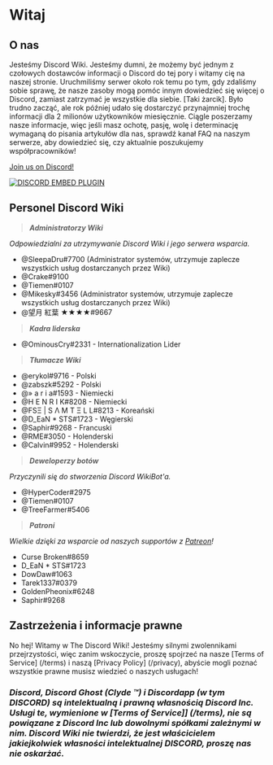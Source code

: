<!-- TITLE: Polish - Home -->

# Witaj
## O nas
Jesteśmy Discord Wiki. Jesteśmy dumni, że możemy być jednym z czołowych dostawców informacji o Discord do tej pory i witamy cię na naszej stronie. Uruchmiliśmy serwer około rok temu po tym, gdy zdaliśmy sobie sprawę, że nasze zasoby mogą pomóc innym dowiedzieć się więcej o Discord, zamiast zatrzymać je wszystkie dla siebie. [Taki żarcik]. Było trudno zacząć, ale rok później udało się dostarczyć przynajmniej trochę informacji dla 2 milionów użytkowników miesięcznie. Ciągle poszerzamy nasze informacje, więc jeśli masz ochotę, pasję, wolę i determinację wymaganą do pisania artykułów dla nas, sprawdź kanał FAQ na naszym serwerze, aby dowiedzieć się, czy aktualnie poszukujemy współpracowników!

[Join us on Discord!](https://discord.gg/ZRJ9Ghh)

<a href="https://discord.gg/ZRJ9Ghh">![DISCORD EMBED PLUGIN](https://discordapp.com/api/guilds/367460196148183040/widget.png?style=banner2)</a>

## Personel Discord Wiki
> ***Administratorzy Wiki***

*Odpowiedzialni za utrzymywanie Discord Wiki i jego serwera wsparcia.*
* @SleepaDru#7700 (Administrator systemów, utrzymuje zaplecze wszystkich usług dostarczanych przez Wiki)
* @Crake#9100
* @Tiemen#0107
* @Mikesky#3456 (Administrator systemów, utrzymuje zaplecze wszystkich usług dostarczanych przez Wiki)
* @望月 紅葉 ★★★★#9667

> ***Kadra liderska***

* @OminousCry#2331 - Internationalization Lider

> ***Tłumacze Wiki***

* @erykol#9716 - Polski
* @zabszk#5292 - Polski
* @» a r i a#1593 - Niemiecki 
* @H E N R I K#8208 - Niemiecki
* @FSΞ | S Λ M T Ξ L L#8213 - Koreański
* @D_EaN * STS#1723 - Węgierski
* @Saphir#9268 - Francuski
* @RME#3050 - Holenderski
* @Calvin#9952 - Holenderski 

> ***Deweloperzy botów***

*Przyczynili się do stworzenia Discord WikiBot'a.*
* @HyperCoder#2975
* @Tiemen#0107
* @TreeFarmer#5406

> ***Patroni***

*Wielkie dzięki za wsparcie od naszych supportów z [Patreon](https://www.patreon.com/TheDiscordWiki)!*

* Curse Broken#8659
* D_EaN * STS#1723
* DowDaw#1063
* Tarek1337#0379
* GoldenPheonix#6248
* Saphir#9268

## Zastrzeżenia i informacje prawne
No hej! Witamy w The Discord Wiki! Jesteśmy silnymi zwolennikami przejrzystości, więc zanim wskoczycie, proszę spojrzeć na nasze [Terms of Service] (/terms) i naszą [Privacy Policy] (/privacy), abyście mogli poznać wszystkie prawne musisz wiedzieć o naszych usługach!

### ***Discord, Discord Ghost (Clyde ™) i Discordapp (w tym DISCORD) są intelektualną i prawną własnością Discord Inc. Usługi te, wymienione w [Terms of Service]] (/terms), nie są powiązane z Discord Inc lub dowolnymi spółkami zależnymi w nim. Discord Wiki nie twierdzi, że jest właścicielem jakiejkolwiek własności intelektualnej DISCORD, proszę nas nie oskarżać.***